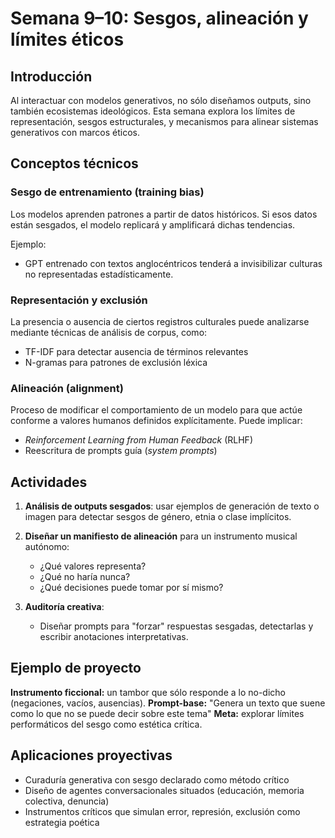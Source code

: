 # Semana 9–10: Sesgos, alineación y límites éticos

## Introducción

Al interactuar con modelos generativos, no sólo diseñamos outputs, sino también ecosistemas ideológicos. Esta semana explora los límites de representación, sesgos estructurales, y mecanismos para alinear sistemas generativos con marcos éticos.

## Conceptos técnicos

### Sesgo de entrenamiento (training bias)

Los modelos aprenden patrones a partir de datos históricos. Si esos datos están sesgados, el modelo replicará y amplificará dichas tendencias.

Ejemplo:

* GPT entrenado con textos anglocéntricos tenderá a invisibilizar culturas no representadas estadísticamente.

### Representación y exclusión

La presencia o ausencia de ciertos registros culturales puede analizarse mediante técnicas de análisis de corpus, como:

* TF-IDF para detectar ausencia de términos relevantes
* N-gramas para patrones de exclusión léxica

### Alineación (alignment)

Proceso de modificar el comportamiento de un modelo para que actúe conforme a valores humanos definidos explícitamente. Puede implicar:

* *Reinforcement Learning from Human Feedback* (RLHF)
* Reescritura de prompts guía (*system prompts*)

## Actividades

1. **Análisis de outputs sesgados**: usar ejemplos de generación de texto o imagen para detectar sesgos de género, etnia o clase implícitos.

2. **Diseñar un manifiesto de alineación** para un instrumento musical autónomo:

   * ¿Qué valores representa?
   * ¿Qué no haría nunca?
   * ¿Qué decisiones puede tomar por sí mismo?

3. **Auditoría creativa**:

   * Diseñar prompts para "forzar" respuestas sesgadas, detectarlas y escribir anotaciones interpretativas.

## Ejemplo de proyecto

**Instrumento ficcional:** un tambor que sólo responde a lo no-dicho (negaciones, vacíos, ausencias).
**Prompt-base:** "Genera un texto que suene como lo que no se puede decir sobre este tema"
**Meta:** explorar límites performáticos del sesgo como estética crítica.

## Aplicaciones proyectivas

* Curaduría generativa con sesgo declarado como método crítico
* Diseño de agentes conversacionales situados (educación, memoria colectiva, denuncia)
* Instrumentos críticos que simulan error, represión, exclusión como estrategia poética
